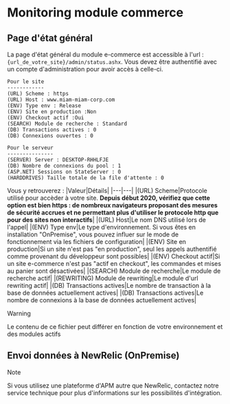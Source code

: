# Monitoring module commerce

## Page d'état général

La page d'état général du module e-commerce est accessible à l'url :
`{url_de_votre_site}/admin/status.ashx`. Vous devez être authentifié avec un compte d'administration pour avoir accès à celle-ci.


``` text
Pour le site
------------
(URL) Scheme : https
(URL) Host : www.miam-miam-corp.com
(ENV) Type env : Release
(ENV) Site en production :Non
(ENV) Checkout actif :Oui
(SEARCH) Module de recherche : Standard
(DB) Transactions actives : 0
(DB) Connexions ouvertes : 0

Pour le serveur
---------------
(SERVER) Server : DESKTOP-RHHLFJE
(DB) Nombre de connexions du pool : 1
(ASP.NET) Sessions on StateServer : 0
(HARDDRIVES) Taille totale de la file d'attente : 0
```

Vous y retrouverez :
|Valeur|Détails|
|---|---|
|(URL) Scheme|Protocole utilisé pour accèder à votre site. **Depuis début 2020, vérifiez que cette option est bien https : de nombreux navigateurs proposant des mesures de sécurité accrues et ne permettant plus d'utiliser le protocole http que pour des sites non interactifs**|
|(URL) Host|Le nom DNS utilisé lors de l'appel|
|(ENV) Type env|Le type d'environnement. Si vous êtes en installation "OnPremise", vous pouvez influer sur le mode de fonctionnement via les fichiers de configuration|
|(ENV) Site en production|Si un site n'est pas "en production", seul les appels authentifié comme provenant du développeur sont possibles|
|(ENV) Checkout actif|Si un site e-commerce n'est pas "actif en checkout", les commandes et mises au panier sont désactivées|
|(SEARCH) Module de recherche|Le module de recherche actif|
|(REWRITING) Module de rewriting|Le module d'url rewriting actif|
|(DB) Transactions actives|Le nombre de transaction à la base de données actuellement actives|
|(DB) Transactions actives|Le nombre de connexions à la base de données actuellement actives|

> [!WARNING]
> Le contenu de ce fichier peut différer en fonction de votre environnement et des modules actifs 

## Envoi données à NewRelic (OnPremise)

> [!NOTE]
> Si vous utilisez une plateforme d'APM autre que NewRelic, contactez notre service technique pour plus d'informations sur les possibilités d'intégration.